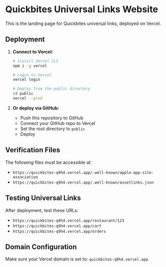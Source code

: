 # Quickbites Universal Links Website

This is the landing page for Quickbites universal links, deployed on Vercel.

## Deployment

1. **Connect to Vercel:**
   ```bash
   # Install Vercel CLI
   npm i -g vercel
   
   # Login to Vercel
   vercel login
   
   # Deploy from the public directory
   cd public
   vercel --prod
   ```

2. **Or deploy via GitHub:**
   - Push this repository to GitHub
   - Connect your GitHub repo to Vercel
   - Set the root directory to `public`
   - Deploy

## Verification Files

The following files must be accessible at:
- `https://quickbites-q9h4.vercel.app/.well-known/apple-app-site-association`
- `https://quickbites-q9h4.vercel.app/.well-known/assetlinks.json`

## Testing Universal Links

After deployment, test these URLs:
- `https://quickbites-q9h4.vercel.app/restaurant/123`
- `https://quickbites-q9h4.vercel.app/cart`
- `https://quickbites-q9h4.vercel.app/orders`

## Domain Configuration

Make sure your Vercel domain is set to: `quickbites-q9h4.vercel.app` 